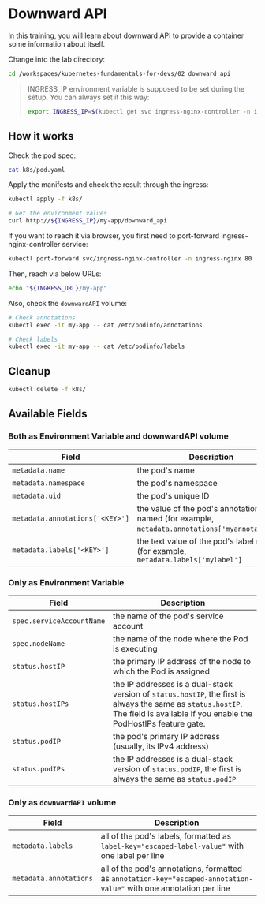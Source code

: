 # Downward API

In this training, you will learn about downward API to provide a container some information about itself.

Change into the lab directory:

```bash
cd /workspaces/kubernetes-fundamentals-for-devs/02_downward_api
```

> INGRESS_IP environment variable is supposed to be set during the setup. You can always set it this way:
>
> ```bash
> export INGRESS_IP=$(kubectl get svc ingress-nginx-controller -n ingress-nginx -o jsonpath='{.status.loadBalancer.ingress[].ip}')
> ```

## How it works

Check the pod spec:

```bash
cat k8s/pod.yaml
```

Apply the manifests and check the result through the ingress:

```bash
kubectl apply -f k8s/

# Get the environment values
curl http://${INGRESS_IP}/my-app/downward_api
```

If you want to reach it via browser, you first need to port-forward ingress-nginx-controller service:

```bash
kubectl port-forward svc/ingress-nginx-controller -n ingress-nginx 80
```

Then, reach via below URLs:

```bash
echo "${INGRESS_URL}/my-app"
```

Also, check the `downwardAPI` volume:

```bash
# Check annotations
kubectl exec -it my-app -- cat /etc/podinfo/annotations

# Check labels
kubectl exec -it my-app -- cat /etc/podinfo/labels
```

## Cleanup

```bash
kubectl delete -f k8s/
```

<!--  TODO move this to slides  -->

## Available Fields

### Both as Environment Variable and downwardAPI volume

| Field                           | Description                                                                                         |
| ------------------------------- | --------------------------------------------------------------------------------------------------- |
| `metadata.name`                 | the pod's name                                                                                      |
| `metadata.namespace`            | the pod's namespace                                                                                 |
| `metadata.uid`                  | the pod's unique ID                                                                                 |
| `metadata.annotations['<KEY>']` | the value of the pod's annotation named <KEY> (for example, `metadata.annotations['myannotation']`) |
| `metadata.labels['<KEY>']`      | the text value of the pod's label named <KEY> (for example, `metadata.labels['mylabel']`            |

### Only as Environment Variable

| Field                     | Description                                                                                                                                                                     |
| ------------------------- | ------------------------------------------------------------------------------------------------------------------------------------------------------------------------------- |
| `spec.serviceAccountName` | the name of the pod's service account                                                                                                                                           |
| `spec.nodeName`           | the name of the node where the Pod is executing                                                                                                                                 |
| `status.hostIP`           | the primary IP address of the node to which the Pod is assigned                                                                                                                 |
| `status.hostIPs`          | the IP addresses is a dual-stack version of `status.hostIP`, the first is always the same as `status.hostIP`. The field is available if you enable the PodHostIPs feature gate. |
| `status.podIP`            | the pod's primary IP address (usually, its IPv4 address)                                                                                                                        |
| `status.podIPs`           | the IP addresses is a dual-stack version of `status.podIP`, the first is always the same as `status.podIP`                                                                      |

### Only as `downwardAPI` volume

| Field                  | Description                                                                                                         |
| ---------------------- | ------------------------------------------------------------------------------------------------------------------- |
| `metadata.labels`      | all of the pod's labels, formatted as `label-key="escaped-label-value"` with one label per line                     |
| `metadata.annotations` | all of the pod's annotations, formatted as `annotation-key="escaped-annotation-value"` with one annotation per line |
